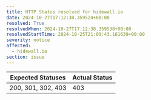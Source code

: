 ```yaml
---
title: HTTP Status resolved for hidewall.io
date: 2024-10-27T17:12:38.359524+00:00
resolved: True
resolvedWhen: 2024-10-27T17:12:38.359538+00:00
resolvedStartTime: 2024-10-25T21:09:43.161639+00:00
severity: notice
affected:
  - hidewall.io
section: issue
---
```


| Expected Statuses | Actual Status  |
|-------------------|----------------|
| 200, 301, 302, 403 | 403 |
